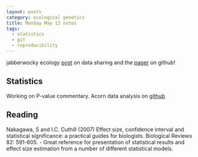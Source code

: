 ```yaml
---
layout: posts
category: ecological genetics
title: Monday May 13 notes
tags: 
  - statistics
  - git
  - reproducibility
---
```


jabberwocky ecology [post](http://jabberwocky.weecology.org/2013/04/11/preprint-nine-simple-ways-to-make-it-easier-to-reuse-your-data/) on data sharing and the [paper](https://github.com/weecology/data-sharing-paper) on github!


## Statistics

Working on P-value commentary. Acorn data analysis on [github](https://github.com/johnstantongeddes/acorns-analysis)

## Reading

Nakagawa, S and I.C. Cuthill (2007) Effect size, confidence interval and statistical significance: a practical guides for biologists. Biological Reviews 82: 591-605.
	- Great reference for presentation of statistical results and effect size estimation from a number of different statistical models.

